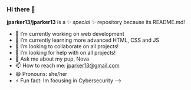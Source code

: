 ### Hi there 👋

**jparker13/jparker13** is a ✨ _special_ ✨ repository because its README.md!


- 🔭 I’m currently working on web development
- 🌱 I’m currently learning more advanced HTML, CSS and JS
- 👯 I’m looking to collaborate on all projects!
- 🤔 I’m looking for help with on all projects!
- 💬 Ask me about my pup, Nova
- 📫 How to reach me: jparker13@gmail.com
- 😄 Pronouns: she/her
- ⚡ Fun fact: Im focusing in Cybersecurity
-->
